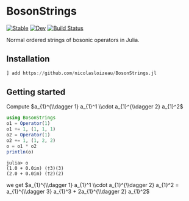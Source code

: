 # BosonStrings

[![Stable](https://img.shields.io/badge/docs-stable-blue.svg)](https://nicolasloizeau.github.io/BosonStrings.jl/stable/)
[![Dev](https://img.shields.io/badge/docs-dev-blue.svg)](https://nicolasloizeau.github.io/BosonStrings.jl/dev/)
[![Build Status](https://github.com/nicolasloizeau/BosonStrings.jl/actions/workflows/CI.yml/badge.svg?branch=main)](https://github.com/nicolasloizeau/BosonStrings.jl/actions/workflows/CI.yml?query=branch%3Amain)




Normal ordered strings of bosonic operators in Julia.

## Installation

```julia
] add https://github.com/nicolasloizeau/BosonStrings.jl
```

## Getting started

Compute $a_{1}^{\\dagger 1} a_{1}^1 \\cdot a_{1}^{\\dagger 2} a_{1}^2$
```julia
using BosonStrings
o1 = Operator(1)
o1 += 1, (1, 1, 1)
o2 = Operator(1)
o2 += 1, (1, 2, 2)
o = o1 * o2
println(o)
```
```
julia> o
(1.0 + 0.0im) (†3)(3)
(2.0 + 0.0im) (†2)(2)
```
we get $a_{1}^{\\dagger 1} a_{1}^1 \\cdot a_{1}^{\\dagger 2} a_{1}^2 = a_{1}^{\\dagger 3} a_{1}^3 + 2a_{1}^{\\dagger 2} a_{1}^2$
